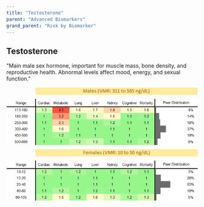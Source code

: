 ```yaml
---
title: "Testosterone"
parent: "Advanced Biomarkers"
grand_parent: "Risk by Biomarker"
---
```



## Testosterone


"Main male sex hormone, important for muscle mass, bone density, and reproductive health. Abnormal levels affect mood, energy, and sexual function."

<div style="display: flex; flex-direction: column; gap: 10px;">

  <img src="/assets/images/vmrbiomarker_testosterone__male.png" alt="Testosterone VMR Male" style="margin-left: 15%">
  <img src="/assets/images/rr_testosterone__male.png" alt="Testosterone RR Male">

  <img src="/assets/images/vmrbiomarker_testosterone__female.png" alt="Testosterone VMR Female" style="margin-left: 15%; ">
  <img src="/assets/images/rr_testosterone__female.png" alt="Testosterone RR Female">

</div>




